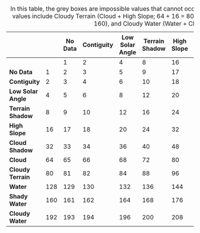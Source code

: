 <div class="scroll-horizontally">
    <table class="colour-coded-table dea-water-observations-bitflags">
        <caption>In this table, the grey boxes are impossible values that cannot occur. The yellow boxes are ???????. Notable crossover values include Cloudy Terrain (Cloud + High Slope; 64 + 16 = 80), Shady Water (Water + Cloud Shadow; 128 + 32 = 160), and Cloudy Water (Water + Cloud; 128 + 64 = 192).</caption>
        <thead>
            <tr>
                <th></th>
                <th></th>
                <th><strong>No Data</strong></th>
                <th><strong>Contiguity</strong></th>
                <th><strong>Low Solar Angle</strong></th>
                <th><strong>Terrain Shadow</strong></th>
                <th><strong>High Slope</strong></th>
                <th><strong>Cloud Shadow</strong></th>
                <th><strong>Cloud</strong></th>
                <th><strong>Cloudy Terrain</strong></th>
                <th><strong>Water</strong></th>
                <th><strong>Shady Water</strong></th>
                <th><strong>Cloudy Water</strong></th>
            </tr>
        </thead>
        <tbody>
            <tr>
                <td></td>
                <td class="classification-decimal"></td>
                <td class="classification-decimal">1</td>
                <td class="classification-decimal">2</td>
                <td class="classification-decimal">4</td>
                <td class="classification-decimal">8</td>
                <td class="classification-decimal">16</td>
                <td class="classification-decimal">32</td>
                <td class="classification-decimal">64</td>
                <td class="classification-decimal">80</td>
                <td class="classification-decimal">128</td>
                <td class="classification-decimal">160</td>
                <td class="classification-decimal">192</td>
            </tr>
            <tr>
                <td><strong>No Data</strong></td>
                <td class="classification-decimal">1</td>
                <td class="impossible">2</td>
                <td class="impossible">3</td>
                <td class="impossible">5</td>
                <td class="impossible">9</td>
                <td class="impossible">17</td>
                <td class="impossible">33</td>
                <td class="impossible">65</td>
                <td class="impossible">81</td>
                <td class="impossible">129</td>
                <td class="impossible">161</td>
                <td class="impossible">193</td>
            </tr>
            <tr>
                <td><strong>Contiguity</strong></td>
                <td class="classification-decimal">2</td>
                <td class="impossible">3</td>
                <td class="impossible">4</td>
                <td class="impossible">6</td>
                <td class="impossible">10</td>
                <td class="impossible">18</td>
                <td class="impossible">34</td>
                <td class="impossible">66</td>
                <td class="impossible">82</td>
                <td class="impossible">130</td>
                <td class="impossible">162</td>
                <td class="impossible">194</td>
            </tr>
            <tr>
                <td><strong>Low Solar Angle</strong></td>
                <td class="classification-decimal">4</td>
                <td class="impossible">5</td>
                <td class="impossible">6</td>
                <td class="impossible">8</td>
                <td>12</td>
                <td>20</td>
                <td>36</td>
                <td>68</td>
                <td class="special">84</td>
                <td>132</td>
                <td>164</td>
                <td>196</td>
            </tr>
            <tr>
                <td><strong>Terrain Shadow</strong></td>
                <td class="classification-decimal">8</td>
                <td class="impossible">9</td>
                <td class="impossible">10</td>
                <td>12</td>
                <td class="impossible">16</td>
                <td>24</td>
                <td>40</td>
                <td>72</td>
                <td>88</td>
                <td>136</td>
                <td>168</td>
                <td>200</td>
            </tr>
            <tr>
                <td><strong>High Slope</strong></td>
                <td class="classification-decimal">16</td>
                <td class="impossible">17</td>
                <td class="impossible">18</td>
                <td>20</td>
                <td>24</td>
                <td class="impossible">32</td>
                <td>48</td>
                <td>80</td>
                <td>96</td>
                <td>144</td>
                <td>176</td>
                <td>208</td>
            </tr>
            <tr>
                <td><strong>Cloud Shadow</strong></td>
                <td class="classification-decimal">32</td>
                <td class="impossible">33</td>
                <td class="impossible">34</td>
                <td>36</td>
                <td>40</td>
                <td>48</td>
                <td class="impossible">64</td>
                <td>96</td>
                <td>112</td>
                <td>160</td>
                <td>192</td>
                <td>224</td>
            </tr>
            <tr>
                <td><strong>Cloud</strong></td>
                <td class="classification-decimal">64</td>
                <td class="impossible">65</td>
                <td class="impossible">66</td>
                <td>68</td>
                <td>72</td>
                <td>80</td>
                <td>96</td>
                <td class="impossible">128</td>
                <td class="impossible">144</td>
                <td>192</td>
                <td>224</td>
                <td class="impossible">256</td>
            </tr>
            <tr>
                <td><strong>Cloudy Terrain</strong></td>
                <td class="classification-decimal">80</td>
                <td class="impossible">81</td>
                <td class="impossible">82</td>
                <td class="special">84</td>
                <td>88</td>
                <td class="impossible">96</td>
                <td>112</td>
                <td>144</td>
                <td class="impossible">160</td>
                <td>208</td>
                <td>240</td>
                <td class="impossible">272</td>
            </tr>
            <tr>
                <td><strong>Water</strong></td>
                <td class="classification-decimal">128</td>
                <td class="impossible">129</td>
                <td class="impossible">130</td>
                <td>132</td>
                <td>136</td>
                <td>144</td>
                <td>160</td>
                <td>192</td>
                <td>208</td>
                <td class="impossible">256</td>
                <td class="impossible">288</td>
                <td class="impossible">320</td>
            </tr>
            <tr>
                <td><strong>Shady Water</strong></td>
                <td class="classification-decimal">160</td>
                <td class="impossible">161</td>
                <td class="impossible">162</td>
                <td>164</td>
                <td>168</td>
                <td>176</td>
                <td>192</td>
                <td>224</td>
                <td>240</td>
                <td class="impossible">288</td>
                <td class="impossible">320</td>
                <td class="impossible">352</td>
            </tr>
            <tr>
                <td><strong>Cloudy Water</strong></td>
                <td class="classification-decimal">192</td>
                <td class="impossible">193</td>
                <td class="impossible">194</td>
                <td>196</td>
                <td>200</td>
                <td>208</td>
                <td>224</td>
                <td class="impossible">256</td>
                <td class="impossible">272</td>
                <td class="impossible">320</td>
                <td class="impossible">352</td>
                <td class="impossible">384</td>
            </tr>
        </tbody>
    </table>
</div>
